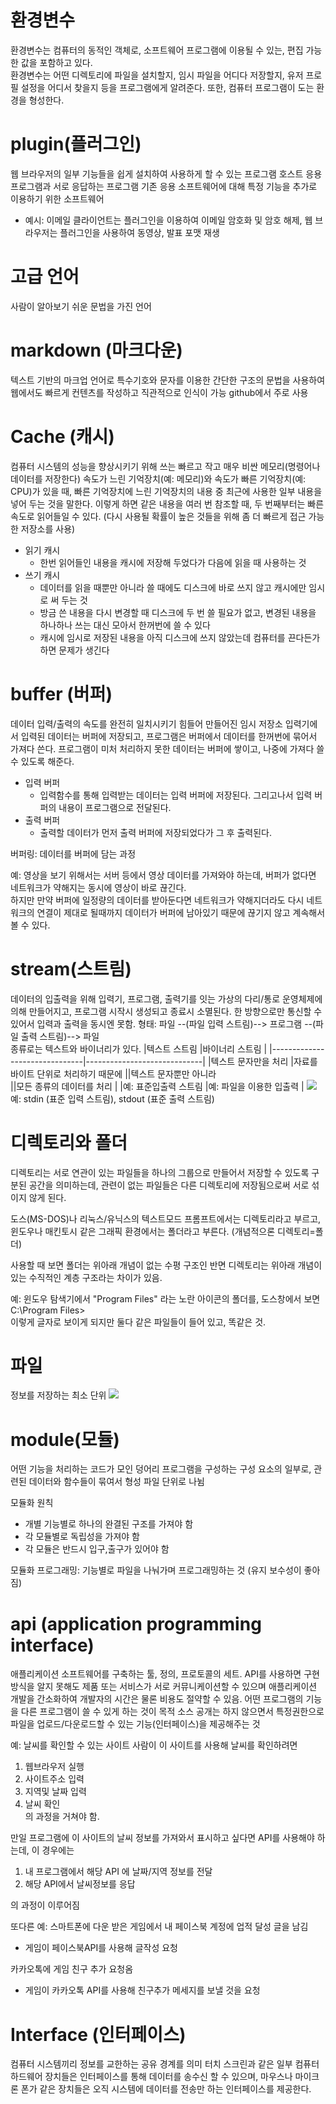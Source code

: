 # 환경변수
환경변수는 컴퓨터의 동적인 객체로, 소프트웨어 프로그램에 이용될 수 있는, 편집 가능한 값을 포함하고 있다.  
환경변수는 어떤 디렉토리에 파일을 설치할지, 임시 파일을 어디다 저장할지, 유저 프로필 설정을 어디서 찾을지 등을 프로그램에게 알려준다. 
또한, 컴퓨터 프로그램이 도는 환경을 형성한다.

# plugin(플러그인)
웹 브라우저의 일부 기능들을 쉽게 설치하여 사용하게 할 수 있는 프로그램
호스트 응용 프로그램과 서로 응답하는 프로그램
기존 응용 소프트웨어에 대해 특정 기능을 추가로 이용하기 위한 소프트웨어
- 예시: 이메일 클라이언트는 플러그인을 이용하여 이메일 암호화 및 암호 해제, 웹 브라우저는 플러그인을 사용하여 동영상, 발표 포맷 재생

# 고급 언어
사람이 알아보기 쉬운 문법을 가진 언어

# markdown (마크다운)
텍스트 기반의 마크업 언어로 특수기호와 문자를 이용한 간단한 구조의 문법을 사용하여 웹에서도 빠르게 컨텐츠를 작성하고 직관적으로 인식이 가능
github에서 주로 사용

# Cache (캐시)
컴퓨터 시스템의 성능을 향상시키기 위해 쓰는 빠르고 작고 매우 비싼 메모리(명령어나 데이터를 저장한다) 속도가 느린 기억장치(예: 메모리)와 속도가 빠른 기억장치(예: CPU)가 있을 때, 빠른 기억장치에 느린 기억장치의 내용 중 최근에 사용한 일부 내용을 넣어 두는 것을 말한다. 이렇게 하면 같은 내용을 여러 번 참조할 때, 두 번째부터는 빠른 속도로 읽어들일 수 있다. (다시 사용될 확률이 높은 것들을 위해 좀 더 빠르게 접근 가능한 저장소를 사용)
- 읽기 캐시
	- 한번 읽어들인 내용을 캐시에 저장해 두었다가 다음에 읽을 때 사용하는 것
- 쓰기 캐시
	- 데이터를 읽을 때뿐만 아니라 쓸 때에도 디스크에 바로 쓰지 않고 캐시에만 임시로 써 두는 것
	- 방금 쓴 내용을 다시 변경할 때 디스크에 두 번 쓸 필요가 없고, 변경된 내용을 하나하나 쓰는 대신 모아서 한꺼번에 쓸 수 있다
	- 캐시에 임시로 저장된 내용을 아직 디스크에 쓰지 않았는데 컴퓨터를 끈다든가 하면 문제가 생긴다

# buffer (버퍼)
데이터 입력/출력의 속도를 완전히 일치시키기 힘들어 만들어진 임시 저장소
입력기에서 입력된 데이터는 버퍼에 저장되고, 프로그램은 버퍼에서 데이터를 한꺼번에 묶어서 가져다 쓴다. 
프로그램이 미처 처리하지 못한 데이터는 버퍼에 쌓이고, 나중에 가져다 쓸 수 있도록 해준다.
-	입력 버퍼
	-	입력함수를 통해 입력받는 데이터는 입력 버퍼에 저장된다. 
		그리고나서 입력 버퍼의 내용이 프로그램으로 전달된다.
-	출력 버퍼
	-	출력할 데이터가 먼저 출력 버퍼에 저장되었다가 그 후 출력된다.

버퍼링: 데이터를 버퍼에 담는 과정

예: 영상을 보기 위해서는 서버 등에서 영상 데이터를 가져와야 하는데, 
버퍼가 없다면 네트워크가 약해지는 동시에 영상이 바로 끊긴다.  
하지만 만약 버퍼에 일정량의 데이터를 받아둔다면 
네트워크가 약해지더라도 다시 네트워크의 연결이 제대로 될때까지 
데이터가 버퍼에 남아있기 때문에 끊기지 않고 계속해서 볼 수 있다.

# stream(스트림)
데이터의 입출력을 위해 입력기, 프로그램, 출력기를 잇는 가상의 다리/통로
운영체제에 의해 만들어지고, 프로그램 시작시 생성되고 종료시 소멸된다.
한 방향으로만 통신할 수 있어서 입력과 출력을 동시엔 못함.
형태: 파일 --(파일 입력 스트림)--> 프로그램 --(파일 출력 스트림)--> 파일  
종류로는 텍스트와 바이너리가 있다.
|텍스트 스트림                    |바이너리 스트림                |
|-------------------------------|-----------------------------|
|텍스트 문자만을 처리          |자료를 바이트 단위로 처리하기 때문에
||텍스트 문자뿐만 아니라  
||모든 종류의 데이터를 처리            |
|예: 표준입출력 스트림        |예: 파일을 이용한 입출력         |
![](https://i.imgur.com/52R3Yl2.png)
예: stdin (표준 입력 스트림), stdout (표준 출력 스트림)

# 디렉토리와 폴더
디렉토리는 서로 연관이 있는 파일들을 하나의 그룹으로 만들어서 저장할 수 있도록 구분된 공간을 의미하는데, 관련이 없는 파일들은 다른 디렉토리에 저장됨으로써 서로 섞이지 않게 된다.
  
도스(MS-DOS)나 리눅스/유닉스의 텍스트모드 프롬프트에서는 디렉토리라고 부르고, 윈도우나 매킨토시 같은 그래픽 환경에서는 폴더라고 부른다. (개념적으론 디렉토리=폴더)

사용할 때 보면 폴더는 위아래 개념이 없는 수평 구조인 반면 디렉토리는 위아래 개념이 있는 수직적인 계층 구조라는 차이가 있음.

예:
윈도우 탐색기에서 "Program Files" 라는 노란 아이콘의 폴더를, 도스창에서 보면  
C:\Program Files>  
이렇게 글자로 보이게 되지만 둘다 같은 파일들이 들어 있고, 똑같은 것.

# 파일
정보를 저장하는 최소 단위
![](https://i.imgur.com/iiBcpA2.png)

# module(모듈)
어떤 기능을 처리하는 코드가 모인 덩어리
프로그램을 구성하는 구성 요소의 일부로,
관련된 데이터와 함수들이 묶여서 형성
파일 단위로 나뉨

모듈화 원칙
-	개별 기능별로 하나의 완결된 구조를 가져야 함
-	각 모듈별로 독립성을 가져야 함
-	각 모듈은 반드시 입구,출구가 있어야 함

모듈화 프로그래밍: 기능별로 파일을 나눠가며 프로그래밍하는 것 (유지 보수성이 좋아짐)

# api (application programming interface)
애플리케이션 소프트웨어를 구축하는 툴, 정의, 프로토콜의 세트.
API를 사용하면 구현 방식을 알지 못해도 제품 또는 서비스가 
서로 커뮤니케이션할 수 있으며 애플리케이션 개발을 간소화하여 
개발자의 시간은 물론 비용도 절약할 수 있음.
 어떤 프로그램의 기능을 다른 프로그램이 쓸 수 있게 하는 것이 목적
소스 공개는 하지 않으면서 특정권한으로 파일을 업로드/다운로드할 수 있는 기능(인터페이스)을 제공해주는 것

예: 날씨를 확인할 수 있는 사이트
사람이 이 사이트를 사용해 날씨를 확인하려면  
1. 웹브라우저 실행  
2. 사이트주소 입력  
3. 지역및 날짜 입력  
4. 날씨 확인  
의 과정을 거쳐야 함.

만일 프로그램에 이 사이트의 날씨 정보를 가져와서 표시하고 싶다면 API를 사용해야 하는데, 이 경우에는  
1. 내 프로그램에서 해당 API 에 날짜/지역 정보를 전달  
2. 해당 API에서 날씨정보를 응답  

의 과정이 이루어짐

또다른 예:
스마트폰에 다운 받은 게임에서 내 페이스북 계정에 업적 달성 글을 남김  
-	게임이 페이스북API를 사용해 글작성 요청  

카카오톡에 게임 친구 추가 요청옴  
-	게임이 카카오톡 API를 사용해 친구추가 메세지를 보낼 것을 요청

# Interface (인터페이스)

컴퓨터 시스템끼리 정보를 교한하는 공유 경계를 의미
터치 스크린과 같은 일부 컴퓨터 하드웨어 장치들은 인터페이스를 통해 데이터를 송수신 할 수 있으며, 
마우스나 마이크론 폰가 같은 장치들은 오직 시스템에 데이터를 전송만 하는 인터페이스를 제공한다.

